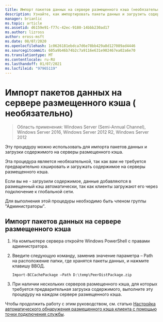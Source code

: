 ```yaml
---
title: Импорт пакетов данных на сервере размещенного кэша (необязательно)
description: Узнайте, как импортировать пакеты данных и загрузить содержимое на серверы размещенного кэша.
manager: brianlic
ms.topic: article
ms.assetid: d6159e91-f77c-42ec-9180-14bbb230ad17
ms.author: lizross
author: eross-msft
ms.date: 08/07/2020
ms.openlocfilehash: 1c0626181ebdca7d6e78bb429a8d127089ad4446
ms.sourcegitcommit: 605a9b46b74b2c7a9116e631e902467ea02a6e70
ms.translationtype: MT
ms.contentlocale: ru-RU
ms.lasthandoff: 01/07/2021
ms.locfileid: "97965119"
---
```

# <a name="import-data-packages-on-the-hosted-cache-server-optional"></a>Импорт пакетов данных на сервере размещенного кэша \( необязательно\)

>Область применения: Windows Server (Semi-Annual Channel), Windows Server 2016, Windows Server 2012 R2, Windows Server 2012

Эту процедуру можно использовать для импорта пакетов данных и загрузки содержимого на серверы размещенного кэша.

Эта процедура является необязательной, так как вам не требуется предварительно хэшировать и загружать содержимое на серверы размещенного кэша.

Если вы не \- загрузили содержимое, данные добавляются в размещенный кэш автоматически, так как клиенты загружают его через подключение к глобальной сети.

Для выполнения этой процедуры необходимо быть членом группы "Администраторы".

## <a name="to-import-data-packages-on-the-hosted-cache-server"></a>Импорт пакетов данных на сервере размещенного кэша

1. На компьютере сервера откройте Windows PowerShell с правами администратора.

2. Введите следующую команду, заменив значение параметра – Path на расположение папки, где хранятся пакеты данных, и нажмите клавишу ВВОД.

    ```
    Import-BCCachePackage –Path D:\temp\PeerDistPackage.zip
    ```

3. При наличии нескольких серверов размещенного кэша, для которых требуется предварительная загрузка содержимого, выполните эту процедуру на каждом сервере размещенного кэша.

Чтобы продолжить работу с этим руководством, см. статью [Настройка автоматического обнаружения размещенного кэша клиента с помощью точки подключения службы](10-Bc-Client-By-Scp.md).

